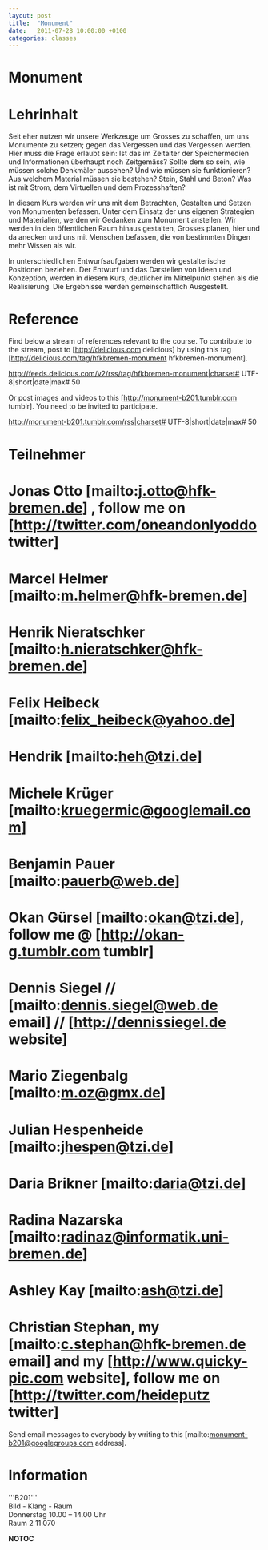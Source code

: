 ```yaml
---
layout: post
title:  "Monument"
date:   2011-07-28 10:00:00 +0100
categories: classes
---
```


# Monument

# Lehrinhalt
Seit eher nutzen wir unsere Werkzeuge um Grosses zu schaffen, um uns Monumente zu setzen; gegen das Vergessen und das Vergessen werden. Hier muss die Frage erlaubt sein: Ist das im Zeitalter der Speichermedien und Informationen überhaupt noch Zeitgemäss? Sollte dem so sein, wie müssen solche Denkmäler aussehen? Und wie müssen sie funktionieren? Aus welchem Material müssen sie bestehen? Stein, Stahl und Beton? Was ist mit Strom, dem Virtuellen und dem Prozesshaften?

In diesem Kurs werden wir uns mit dem Betrachten, Gestalten und Setzen von Monumenten befassen. Unter dem Einsatz der uns eigenen Strategien und Materialien, werden wir Gedanken zum Monument anstellen. Wir werden in den öffentlichen Raum hinaus gestalten, Grosses planen, hier und da anecken und uns mit Menschen befassen, die von bestimmten Dingen mehr Wissen als wir.

In unterschiedlichen Entwurfsaufgaben werden wir gestalterische Positionen beziehen. Der Entwurf und das Darstellen von Ideen und Konzeption, werden in diesem Kurs, deutlicher im Mittelpunkt stehen als die Realisierung. Die Ergebnisse werden gemeinschaftlich Ausgestellt.


# Reference
Find below a stream of references relevant to the course. To contribute to the stream, post to [http://delicious.com delicious] by using this tag [http://delicious.com/tag/hfkbremen-monument hfkbremen-monument].

<rss>http://feeds.delicious.com/v2/rss/tag/hfkbremen-monument|charset# UTF-8|short|date|max# 50</rss>

Or post images and videos to this [http://monument-b201.tumblr.com tumblr]. You need to be invited to participate.

<rss>http://monument-b201.tumblr.com/rss|charset# UTF-8|short|date|max# 50</rss>


# Teilnehmer
# Jonas Otto [mailto:j.otto@hfk-bremen.de] , follow me on [http://twitter.com/oneandonlyoddo twitter]
# Marcel Helmer [mailto:m.helmer@hfk-bremen.de]
# Henrik Nieratschker [mailto:h.nieratschker@hfk-bremen.de]
# Felix Heibeck [mailto:felix_heibeck@yahoo.de]
# Hendrik [mailto:heh@tzi.de]
# Michele Krüger [mailto:kruegermic@googlemail.com]
# Benjamin Pauer [mailto:pauerb@web.de]
# Okan Gürsel [mailto:okan@tzi.de], follow me @ [http://okan-g.tumblr.com tumblr]
# Dennis Siegel // [mailto:dennis.siegel@web.de email] // [http://dennissiegel.de website]
# Mario Ziegenbalg [mailto:m.oz@gmx.de]
# Julian Hespenheide [mailto:jhespen@tzi.de]
# Daria Brikner [mailto:daria@tzi.de]

# Radina Nazarska [mailto:radinaz@informatik.uni-bremen.de]
# Ashley Kay [mailto:ash@tzi.de]
# Christian Stephan, my [mailto:c.stephan@hfk-bremen.de email] and my [http://www.quicky-pic.com website], follow me on [http://twitter.com/heideputz twitter]


Send email messages to everybody by writing to this [mailto:monument-b201@googlegroups.com address].

# Information
'''B201'''<br/>
Bild - Klang - Raum<br/>
Donnerstag 10.00 – 14.00 Uhr<br/>
Raum 2 11.070

__NOTOC__


